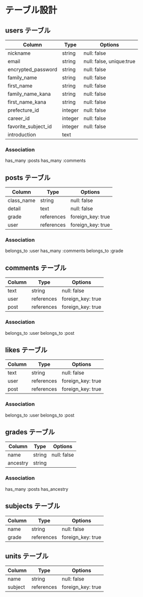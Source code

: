 # テーブル設計

## users テーブル

| Column                 | Type    | Options                  |
| ---------------------- | ------- | ------------------------ |
| nickname               | string  | null: false              |
| email                  | string  | null: false, unique:true |
| encrypted_password     | string  | null: false              |
| family_name            | string  | null: false              |
| first_name             | string  | null: false              |
| family_name_kana       | string  | null: false              |
| first_name_kana        | string  | null: false              |
| prefecture_id          | integer | null: false              |
| career_id              | integer | null: false              |
| favorite_subject_id    | integer | null: false              |
| introduction           | text    |                          |

### Association
has_many :posts
has_many :comments


## posts テーブル

| Column                 | Type       | Options                  |
| ---------------------- | ---------- | ------------------------ |
| class_name             | string     | null: false              |
| detail                 | text       | null: false              |
| grade                  | references | foreign_key: true        |
| user                   | references | foreign_key: true        |

### Association
belongs_to :user
has_many :comments
belongs_to :grade

## comments テーブル

| Column                 | Type       | Options                  |
| ---------------------- | ---------- | ------------------------ |
| text                   | string     | null: false              |
| user                   | references | foreign_key: true        |
| post                   | references | foreign_key: true        |

### Association
belongs_to :user
belongs_to :post


## likes テーブル

| Column                 | Type       | Options                  |
| ---------------------- | ---------- | ------------------------ |
| text                   | string     | null: false              |
| user                   | references | foreign_key: true        |
| post                   | references | foreign_key: true        |

### Association
belongs_to :user
belongs_to :post


## grades テーブル

| Column                 | Type       | Options                  |
| ---------------------- | ---------- | ------------------------ |
| name                   | string     | null: false              |
| ancestry               | string     |                          |

### Association
has_many :posts
has_ancestry


## subjects テーブル

| Column                 | Type       | Options                  |
| ---------------------- | ---------- | ------------------------ |
| name                   | string     | null: false              |
| grade                  | references | foreign_key: true        |


## units テーブル

| Column                 | Type       | Options                  |
| ---------------------- | ---------- | ------------------------ |
| name                   | string     | null: false              |
| subject                | references | foreign_key: true        |

